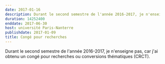 ```yaml
---
date: 2017-01-16
description: Durant le second semestre de l'année 2016-2017, je n'enseigne pas, car j'ai obtenu un congé pour recherches ou conversions thématiques.
duration: 14252400
enddate: 2017-06-30
host: université Paris-Nanterre
publishdate: 2017-01-09
title: Congé pour recherches
---
```


Durant le second semestre de l'année 2016-2017, je n'enseigne pas, car j'ai obtenu un congé pour recherches ou conversions thématiques (CRCT).
